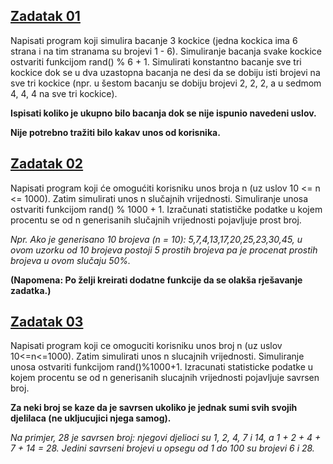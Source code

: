 ## [**Zadatak 01**](01.cpp)
 
 Napisati program koji simulira bacanje 3 kockice (jedna kockica ima 6 strana i na tim stranama su brojevi 1 - 6). Simuliranje bacanja svake kockice ostvariti funkcijom rand() % 6 + 1. Simulirati konstantno bacanje sve tri kockice dok se u dva uzastopna bacanja ne desi da se dobiju isti brojevi na sve tri kockice (npr. u šestom bacanju se dobiju brojevi 2, 2, 2, a u sedmom 4, 4, 4 na sve tri kockice).

**Ispisati koliko je ukupno bilo bacanja dok se nije ispunio navedeni uslov.**

**Nije potrebno tražiti bilo kakav unos od korisnika.**

 ## [**Zadatak 02**](02.cpp)
 
 Napisati program koji će omogućiti korisniku unos broja n (uz uslov 10 <= n <= 1000). Zatim simulirati unos n slučajnih vrijednosti. Simuliranje unosa ostvariti funkcijom rand() % 1000 + 1. Izračunati statističke podatke u kojem procentu se od n generisanih slučajnih vrijednosti pojavljuje prost broj.

*Npr. Ako je generisano 10 brojeva (n = 10): 5,7,4,13,17,20,25,23,30,45, u ovom uzorku od 10 brojeva postoji 5 prostih brojeva pa je procenat prostih brojeva u ovom slučaju 50%.*

**(Napomena: Po želji kreirati dodatne funkcije da se olakša rješavanje zadatka.)**

 ## [**Zadatak 03**](03.cpp)
 
 Napisati program koji ce omoguciti korisniku unos broj n (uz uslov 10<=n<=1000). Zatim simulirati unos n slucajnih vrijednosti. Simuliranje unosa ostvariti funkcijom rand()%1000+1. Izracunati statisticke podatke u kojem procentu se od n generisanih slucajnih vrijednosti pojavljuje savrsen broj. 
 
**Za neki broj se kaze da je savrsen ukoliko je jednak sumi svih svojih djelilaca (ne ukljucujici njega samog).**

*Na primjer, 28 je savrsen broj: njegovi djelioci su 1, 2, 4, 7 i 14, a 1 + 2 + 4 + 7 + 14 = 28. Jedini savrseni brojevi u opsegu od 1 do 100 su brojevi 6 i 28.*
 
 
